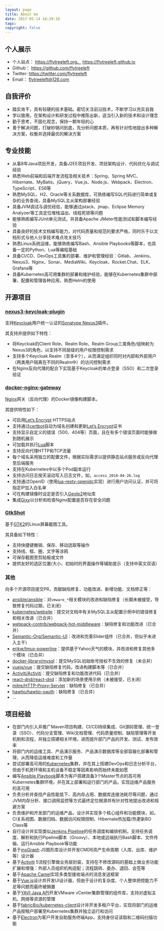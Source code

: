 ```yaml
---
layout: page
title: About me
date: 2017-05-14 18:29:18
tags:
copyright: false
---
```


## 个人展示

- 个人站点： https://flytreeleft.org、 https://flytreeleft.github.io
- Github： https://github.com/flytreeleft
- Twitter: https://twitter.com/flytreeleft
- Email： flytreeleft@126.com

## 自我评价

- 踏实肯干，具有较硬的技术基础。密切关注前沿技术，不断学习以充实自我
- 学以致用，在架构设计和研发过程中推陈出新，适当引入新的技术和设计理念
- 勤于思考，不固化观念，保持一颗年轻的心
- 善于解决问题，打破砂锅问到底，先分析问题本质，再有针对性地提出多种解决方案，权衡并选择最优的解决方案

## 专业技能

- 从事8年Java项目开发，具备J2EE项目开发、项目架构设计、代码优化与调试经验
- 熟悉Web前端和后端开发流程及相关技术：Spring、Spring MVC、Hibernate、MyBatis、jQuery、Vue.js、Node.js、Webpack、Electron、TypeScript、ES6等
- 熟悉MySQL、H2、Oracle等关系数据库，可熟练编写SQL代码进行简单或复杂的业务查询，具备MySQL主从架构部署经验
- 具备JVM调试与调优经验，能够通过jstack、jmap、Eclipse Memory Analyzer等工具定位堆栈溢出、线程死锁等问题
- 能够熟练编写JUnit单元测试，并具备Apache JMeter性能测试和脚本编写经验
- 具备良好的技术文档编写能力，对代码质量和规范的要求严格，同时乐于以文档形式与他人分享技术难点攻关技巧
- 熟悉Linux系统运维，能够熟练编写Bash、Ansible Playbooks等脚本，也具备一定的Python、Lua等编程基础
- 具备CI/CD、DevOps工具集的部署、维护和管理经验：Gitlab、Jenkins、Nexus3、Nginx、Sonar、MediaWiki、Keycloak、Rocket.Chat、ELK、Grafana等
- 具备Kubernetes高可用集群的部署和维护经验，能够在Kubernetes集群中部署、配置和管理各种应用，熟悉Helm的使用

## 开源项目

### [nexus3-keycloak-plugin](https://github.com/flytreeleft/nexus3-keycloak-plugin)

支持[Keycloak](https://www.keycloak.org/)用户统一认证的[Sonatype Nexus3](https://www.sonatype.com/nexus-repository-oss)插件。

其支持并提供如下特性：
- 将Keycloak的Client Role、Realm Role、Realm Group三类角色/组映射为Nexus3的角色，以支持不同层级的用户权限控制需求
- 支持多个Keycloak Realm（至多4个），从而满足组织同时对内部和外部用户（两类用户隔离在不同的Realm中）的访问控制需求
- 在Nginx反向代理的配合下实现基于Keycloak的单点登录（SSO）和二次登录验证

### [docker-nginx-gateway](https://github.com/flytreeleft/docker-nginx-gateway)

[Nginx](https://www.nginx.com/)网关（反向代理）的Docker镜像构建脚本。

其提供特性如下：
- 可启用[Let’s Encrypt](https://letsencrypt.org/) HTTPS站点
- 支持通过[certbot](https://certbot.eff.org/docs/using.html)自动为域名创建和更新[Let’s Encrypt](https://letsencrypt.org/)证书
- 支持显示自定义的错误（500、404等）页面，且在有多个错误页面时能够做到随机展示
- 可加载并执行[Lua](https://github.com/openresty/lua-nginx-module)脚本
- 支持反向代理HTTP和TCP流量
- 每个域名采用独立的配置文件，根据实际需求以提供静态站点服务或反向代理至后端服务
- 支持在Kubernetes中以多个Pod副本运行
- 支持访问日志按天滚动写入日志文件，如，`access_2018-04-26.log`
- 支持通过OpenID（使用[lua-resty-openidc](https://github.com/zmartzone/lua-resty-openidc)实现）进行用户访问认证，并可将指定IP加入白名单
- 可在构建镜像时设定是否引入[GeoIp2](https://github.com/leev/ngx_http_geoip2_module)地址库
- 集成[Gixy](https://github.com/yandex/gixy)以分析和检查Nginx配置是否存在安全问题

### [GtkShot](https://github.com/flytreeleft/GtkShot)

基于[GTK2](https://developer.gnome.org/gtk2/)的Linux屏幕截图工具。

其具备如下特性：
- 支持快捷键撤销、保存、移动选取等操作
- 支持线、框、圈、文字等涂鸦
- 可保存截图至剪贴板或文件
- 提供友好的选区位置/大小、初始时的界面操作等辅助提示（支持中英文双语）

### 其他

向多个开源项目提交PR，贡献缺陷修复、功能改进、新增功能、文档修正等：
- [ansible/ansible](https://github.com/ansible/ansible)：对`vmware_*`相关模块的改进和缺陷修复（长期未被接受，导致修复代码过期，已关闭）
- [kubernetes/website](https://github.com/kubernetes/website)：提交对文档中有关MySQL主从配置示例中的错误修复和相关改进（已合并）
- [webpack-contrib/webpack-hot-middleware](https://github.com/webpack-contrib/webpack-hot-middleware)：缺陷修复和功能改进（已合并）
- [Semantic-Org/Semantic-UI](https://github.com/Semantic-Org/Semantic-UI)：改进和完善Slider组件（已合并，但似乎未进入主干）
- [erikw/tmux-powerline](https://github.com/erikw/tmux-powerline)：提供基于Yahoo天气的模块，并改进和修复其他多个模块（已合并）
- [docker-library/mysql](https://github.com/docker-library/mysql)：提交MySQL初始账号授权不生效的修复（未合并）
- [vuejs/vue](https://github.com/vuejs/vue)：提交缺陷修复代码，改进构建脚本等（已合并）
- [Activiti/Activiti](https://github.com/Activiti/Activiti)：提交缺陷修复和功能改进代码（已合并）
- [react-dnd/react-dnd](https://github.com/react-dnd/react-dnd)：添加新的场景使用示例（未被接受，已关闭）
- [mitre/HTTP-Proxy-Servlet](https://github.com/mitre/HTTP-Proxy-Servlet)：缺陷修复（已合并）
- [hawtio/hawtio-oauth](https://github.com/hawtio/hawtio-oauth)：缺陷修复（已合并）
- ...

## 项目经验

- 在部门内引入并推广Maven项目构建、CI/CD持续集成、Git源码管理、统一登录（SSO）、代码分支管理、Wiki文档管理、代码质量控制、缺陷管理等开发机制和流程，并独立搭建相关环境，进而提升部门产品的开发、测试、发布效率
- 将部门内的运维工具、产品演示服务、产品演示数据库等全部容器化部署和管理，从而降低运维难度和工作量
- 尝试部署高可用的[Kubernetes](https://kubernetes.io/)集群，并在其上搭建DevOps和日志分析平台，但由于机房环境和主机设备不稳定等因素影响而始终未能如愿
- 编写[Ansible Playbook](https://www.ansible.com/)脚本为客户搭建具备3个Master节点的高可用Kubernetes集群环境，并在其上部署和运行部门的产品，实现运维产品服务的高可用
- 负责分析并查找产品性能低下、高内存占用、数据库连接池耗尽等问题，通过JVM内存分析、接口调用监控等方式最终定位根源并有针对性地提出改进和规避方案
- 负责维护和开发部门的运维产品，设计并实现多个核心组件和功能模块，如，CI关系视图、数据归档、数据访问权限控制、Hibernate热加载/热更新BO Class等
- 自行设计并实现类似[Jenkins Pipeline](https://jenkins.io/doc/book/pipeline/syntax/)的任务调度和编排机制，支持任务调度、解析和执行Pipeline脚本（Groovy）、本地或远端执行Bash脚本、文件传输、运行Ansible Playbook等功能
- 基于[mxGraph](https://github.com/jgraph/mxgraph) JS图形库设计并开发CMDB资产生命周期（入库、出库、维护等）设计器
- 基于[Activiti](https://github.com/Activiti/Activiti) 5流程引擎做业务层封装，支持在不修改源码的基础上做业务功能扩展和增强：外部人员组织机构适配；流程跳转、委办、退回、会签等
- 基于[Apache Camel](https://camel.apache.org/)实现多类型接收端点的消息发送框架
- 基于[Vue.js](https://vuejs.org)设计并开发UI设计器，但由于设计的复杂度、个人整体把控能力不足等问题而最终被搁置
- 基于[YAVI Java API](https://github.com/yavijava/yavijava)开发VMware vCenter集群管理的组件库，支持对虚拟主机、网络等资源的管理
- 基于[fabric8io/kubernetes-client](https://github.com/fabric8io/kubernetes-client)设计并开发多租户平台，实现将部门的运维产品按租户部署至Kubernetes集群并独立运行和访问
- 基于[Electron](https://electronjs.org/)为客户开发自助服务终端App，支持身份证读取和二维码扫描功能
